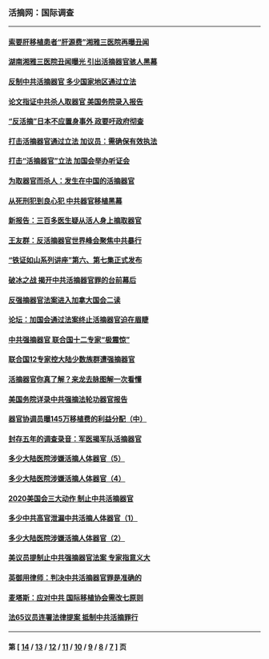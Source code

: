 ### 活摘网：国际调查
---
#### [索要肝移植患者“肝源费”湘雅三医院再曝丑闻](../../pages/nf5947/n14055320.md?09210430) 
#### [湖南湘雅三医院丑闻曝光 引出活摘器官骇人黑幕](../../pages/nf5947/n14051847.md?09210430) 
#### [反制中共活摘器官 多少国家地区通过立法](../../pages/nf5947/n14009863.md?09210430) 
#### [论文指证中共杀人取器官 美国务院录入报告](../../pages/nf5947/n13999890.md?09210430) 
#### [“反活摘”日本不应置身事外 政要吁政府彻查](../../pages/nf5947/n13971188.md?09210430) 
#### [打击活摘器官通过立法 加议员：需确保有效执法](../../pages/nf5947/n13886356.md?09210430) 
#### [打击“活摘器官”立法 加国会举办听证会](../../pages/nf5947/n13869362.md?09210430) 
#### [为取器官而杀人：发生在中国的活摘器官](../../pages/nf5947/n13794731.md?09210430) 
#### [从死刑犯到良心犯 中共器官移植黑幕](../../pages/nf5947/n13764669.md?09210430) 
#### [新报告：三百多医生疑从活人身上摘取器官](../../pages/nf5947/n13703044.md?09210430) 
#### [王友群：反活摘器官世界峰会聚焦中共暴行](../../pages/nf5947/n13250738.md?09210430) 
#### [“铁证如山系列讲座”第六、第七集正式发布](../../pages/nf5947/n13106287.md?09210430) 
#### [破冰之战 揭开中共活摘器官罪的台前幕后](../../pages/nf5947/n13082457.md?09210430) 
#### [反强摘器官法案进入加拿大国会二读](../../pages/nf5947/n13033450.md?09210430) 
#### [论坛：加国会通过法案终止活摘器官迫在眉睫](../../pages/nf5947/n13029839.md?09210430) 
#### [中共强摘器官 联合国十二专家“极震惊”](../../pages/nf5947/n13024313.md?09210430) 
#### [联合国12专家控大陆少数族群遭强摘器官](../../pages/nf5947/n13023877.md?09210430) 
#### [活摘器官你真了解？来龙去脉图解一次看懂](../../pages/nf5947/n13013820.md?09210430) 
#### [美国务院详录中共强摘法轮功器官报告](../../pages/nf5947/n12944519.md?09210430) 
#### [器官协调员曝145万移植费的利益分配（中）](../../pages/nf5947/n12894547.md?09210430) 
#### [封存五年的调查录音：军医揭军队活摘器官](../../pages/nf5947/n12798692.md?09210430) 
#### [多少大陆医院涉嫌活摘人体器官（5）](../../pages/nf5947/n12768383.md?09210430) 
#### [多少大陆医院涉嫌活摘人体器官（4）](../../pages/nf5947/n12664434.md?09210430) 
#### [2020美国会三大动作 制止中共活摘器官](../../pages/nf5947/n12682004.md?09210430) 
#### [多少中共高官泄漏中共活摘人体器官（1）](../../pages/nf5947/n12671234.md?09210430) 
#### [多少大陆医院涉嫌活摘人体器官（2）](../../pages/nf5947/n12655589.md?09210430) 
#### [美议员提制止中共强摘器官法案 专家指意义大](../../pages/nf5947/n12630561.md?09210430) 
#### [英御用律师：判决中共活摘器官罪是准确的](../../pages/nf5947/n12580740.md?09210430) 
#### [麦塔斯：应对中共 国际移植协会需改七原则](../../pages/nf5947/n12514711.md?09210430) 
#### [法65议员连署法律提案 抵制中共活摘罪行](../../pages/nf5947/n12437047.md?09210430) 

---
#### 第 [ [14](./14.md?09210430) / [13](./13.md?09210430) / [12](./12.md?09210430) / [11](./11.md?09210430) / [10](./10.md?09210430) / [9](./9.md?09210430) / [8](./8.md?09210430) / [7](./7.md?09210430) ] 页
